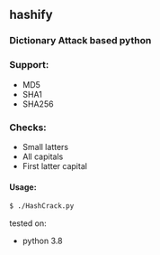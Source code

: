 ## hashify

### Dictionary Attack based python

### Support:
* MD5
* SHA1
* SHA256

### Checks:
* Small latters
* All capitals
* First latter capital

#### Usage:
```sh
$ ./HashCrack.py
```

tested on:
* python 3.8
